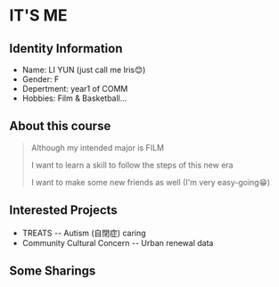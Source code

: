 # IT'S ME  

## Identity Information
* Name: LI YUN (just call me Iris😊)
* Gender: F
* Depertment: year1 of COMM
* Hobbies: Film & Basketball...
## About this course
>  Although my intended major is FILM
>
>  I want to learn a skill to follow the steps of this new era
>
>  I want to make some new friends as well (I'm very easy-going😁)
## Interested Projects
* TREATS -- Autism (自閉症) caring
* Community Cultural Concern -- Urban renewal data
## Some Sharings

